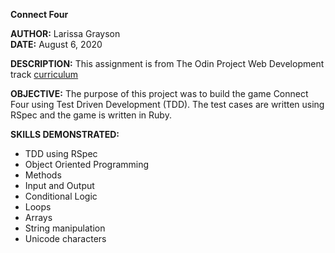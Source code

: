 **Connect Four**

**AUTHOR:**  Larissa Grayson  
**DATE:**  August 6, 2020

**DESCRIPTION:** This assignment is from The Odin Project Web Development track [curriculum](https://theodinproject.com/courses/ruby-programming/lessons/testing-your-ruby-code#project-tdd-connect-four)

**OBJECTIVE:** The purpose of this project was to build the game Connect Four using Test Driven Development (TDD).  The test cases are written using RSpec and the game is written in Ruby.

**SKILLS DEMONSTRATED:**
* TDD using RSpec
* Object Oriented Programming
* Methods
*	Input and Output
*	Conditional Logic
*	Loops
*	Arrays
*	String manipulation
* Unicode characters
